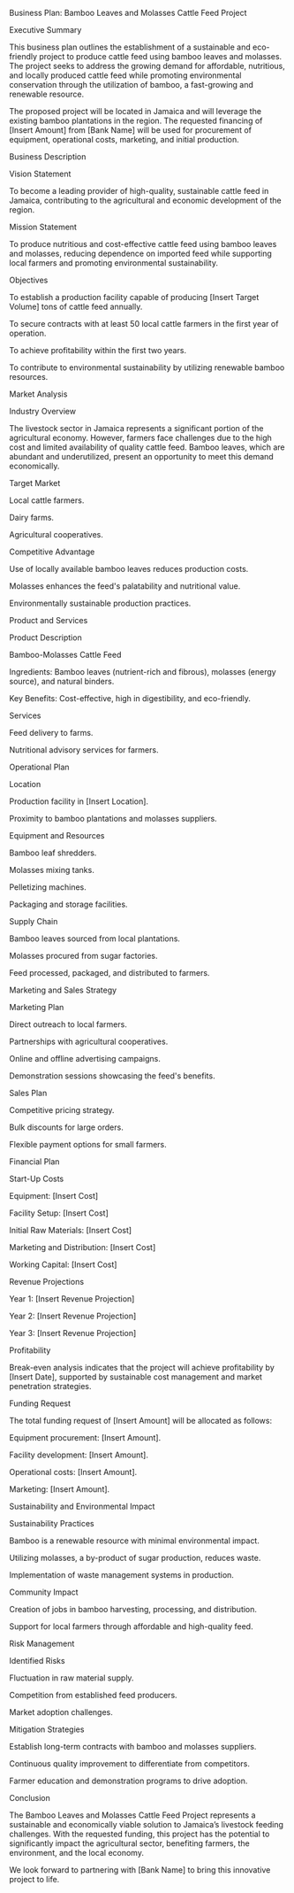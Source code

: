 

Business Plan: Bamboo Leaves and Molasses Cattle Feed Project

Executive Summary

This business plan outlines the establishment of a sustainable and eco-friendly project to produce cattle feed using bamboo leaves and molasses. The project seeks to address the growing demand for affordable, nutritious, and locally produced cattle feed while promoting environmental conservation through the utilization of bamboo, a fast-growing and renewable resource.

The proposed project will be located in Jamaica and will leverage the existing bamboo plantations in the region. The requested financing of [Insert Amount] from [Bank Name] will be used for procurement of equipment, operational costs, marketing, and initial production.

Business Description

Vision Statement

To become a leading provider of high-quality, sustainable cattle feed in Jamaica, contributing to the agricultural and economic development of the region.

Mission Statement

To produce nutritious and cost-effective cattle feed using bamboo leaves and molasses, reducing dependence on imported feed while supporting local farmers and promoting environmental sustainability.

Objectives

To establish a production facility capable of producing [Insert Target Volume] tons of cattle feed annually.

To secure contracts with at least 50 local cattle farmers in the first year of operation.

To achieve profitability within the first two years.

To contribute to environmental sustainability by utilizing renewable bamboo resources.

Market Analysis

Industry Overview

The livestock sector in Jamaica represents a significant portion of the agricultural economy. However, farmers face challenges due to the high cost and limited availability of quality cattle feed. Bamboo leaves, which are abundant and underutilized, present an opportunity to meet this demand economically.

Target Market

Local cattle farmers.

Dairy farms.

Agricultural cooperatives.

Competitive Advantage

Use of locally available bamboo leaves reduces production costs.

Molasses enhances the feed's palatability and nutritional value.

Environmentally sustainable production practices.

Product and Services

Product Description

Bamboo-Molasses Cattle Feed

Ingredients: Bamboo leaves (nutrient-rich and fibrous), molasses (energy source), and natural binders.

Key Benefits: Cost-effective, high in digestibility, and eco-friendly.

Services

Feed delivery to farms.

Nutritional advisory services for farmers.

Operational Plan

Location

Production facility in [Insert Location].

Proximity to bamboo plantations and molasses suppliers.

Equipment and Resources

Bamboo leaf shredders.

Molasses mixing tanks.

Pelletizing machines.

Packaging and storage facilities.

Supply Chain

Bamboo leaves sourced from local plantations.

Molasses procured from sugar factories.

Feed processed, packaged, and distributed to farmers.

Marketing and Sales Strategy

Marketing Plan

Direct outreach to local farmers.

Partnerships with agricultural cooperatives.

Online and offline advertising campaigns.

Demonstration sessions showcasing the feed's benefits.

Sales Plan

Competitive pricing strategy.

Bulk discounts for large orders.

Flexible payment options for small farmers.

Financial Plan

Start-Up Costs

Equipment: [Insert Cost]

Facility Setup: [Insert Cost]

Initial Raw Materials: [Insert Cost]

Marketing and Distribution: [Insert Cost]

Working Capital: [Insert Cost]

Revenue Projections

Year 1: [Insert Revenue Projection]

Year 2: [Insert Revenue Projection]

Year 3: [Insert Revenue Projection]

Profitability

Break-even analysis indicates that the project will achieve profitability by [Insert Date], supported by sustainable cost management and market penetration strategies.

Funding Request

The total funding request of [Insert Amount] will be allocated as follows:

Equipment procurement: [Insert Amount].

Facility development: [Insert Amount].

Operational costs: [Insert Amount].

Marketing: [Insert Amount].

Sustainability and Environmental Impact

Sustainability Practices

Bamboo is a renewable resource with minimal environmental impact.

Utilizing molasses, a by-product of sugar production, reduces waste.

Implementation of waste management systems in production.

Community Impact

Creation of jobs in bamboo harvesting, processing, and distribution.

Support for local farmers through affordable and high-quality feed.

Risk Management

Identified Risks

Fluctuation in raw material supply.

Competition from established feed producers.

Market adoption challenges.

Mitigation Strategies

Establish long-term contracts with bamboo and molasses suppliers.

Continuous quality improvement to differentiate from competitors.

Farmer education and demonstration programs to drive adoption.

Conclusion

The Bamboo Leaves and Molasses Cattle Feed Project represents a sustainable and economically viable solution to Jamaica’s livestock feeding challenges. With the requested funding, this project has the potential to significantly impact the agricultural sector, benefiting farmers, the environment, and the local economy.

We look forward to partnering with [Bank Name] to bring this innovative project to life.
